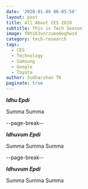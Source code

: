 ```yaml
---
date: '2020-01-09 06:05:58'
layout: post
title: All About CES 2020
subtitle: This is Tech Season
image: f0ts63vnrzueo6eghwz4
category: tech-research
tags:
  - CES
  - Technology
  - Samsung
  - Google
  - Toyota
author: Sudharshan TK
paginate: true
---
```


***Idhu Epdi***

Summa Summa

--page-break--

***Idhuvum Epdi***

Summa
Summa
Summa

--page-break--

***Idhuvum Epdi***

Summa
Summa
Summa